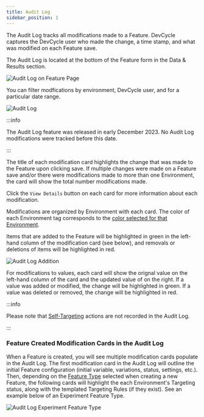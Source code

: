 ```yaml
---
title: Audit Log
sidebar_position: 1
---
```


The Audit Log tracks all modifications made to a Feature. DevCycle captures the DevCycle user who made the change, a time stamp, and what was modified on each Feature save.

The Audit Log is located at the bottom of the Feature form in the Data & Results section.

![Audit Log on Feature Page](/nov2023-audit-log-sidebar.png)

You can filter modfications by environment, DevCycle user, and for a particular date range.

![Audit Log](/nov2023-audit-log-summary.png)

:::info

The Audit Log feature was released in early December 2023. No Audit Log modifications were tracked before this date.

:::

The title of each modification card highlights the change that was made to the Feature upon clicking save. If multiple changes were made on a Feature save and/or there were modifications made to more than one Environment, the card will show the total number modifications made.

Click the `View Details` button on each card for more information about each modification.

Modifications are organized by Environment with each card. The color of each Environment tag corresponds to the [color selected for that Environment](/essentials/environments#from-the-dashboard-1).

Items that are added to the Feature will be highlighted in green in the left-hand column of the modification card (see below), and removals or deletions of items will be highlighted in red.

![Audit Log Addition](/nov2023-audit-log-net-new-add.png)

For modifications to values, each card will show the orignal value on the left-hand column of the card and the updated value of on the right. If a value was added or modified, the change will be highlighted in green. If a value was deleted or removed, the change will be highlighted in red.

:::info

Please note that [Self-Targeting](/extras/advanced-targeting/self-targeting) actions are not recorded in the Audit Log.

:::

### Feature Created Modification Cards in the Audit Log

When a Feature is created, you will see multiple modification cards populate in the Audit Log. The first modification card in the Audit Log will outline the initial Feature configuration (initial variable, variations, status, settings, etc.). Then, depending on the [Feature Type](/introduction/core-concepts/feature-types) selected when creating a new Feature, the following cards will highlight the each Environment's Targeting status, along with the templated Targeting Rules (if they exist). See an example below of an Experiment Feature Type.

![Audit Log Experiment Feature Type](/nov2023-audit-log-experiment-feature-type.png)

